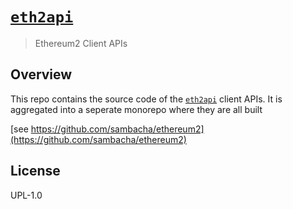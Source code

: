 # [`eth2api`](#)

> Ethereum2 Client APIs


## Overview

This repo contains the source code of the [`eth2api`](#) client APIs. It is aggregated into a seperate monorepo where they are all built 


[see https://github.com/sambacha/ethereum2](https://github.com/sambacha/ethereum2)

## License

UPL-1.0
